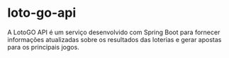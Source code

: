 # loto-go-api
A LotoGO API é um serviço desenvolvido com Spring Boot para fornecer informações atualizadas sobre os resultados das loterias e gerar apostas para os principais jogos.
